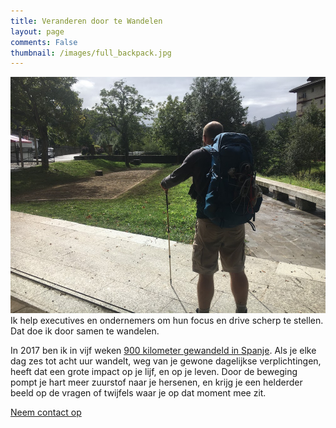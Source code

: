 ```yaml
---
title: Veranderen door te Wandelen
layout: page
comments: False
thumbnail: /images/full_backpack.jpg
---
```


![Philippe Faes wandelt](/images/full_backpack.jpg)
Ik help executives en ondernemers om hun focus en drive scherp te stellen. Dat doe ik door samen te wandelen.


In 2017 ben ik in vijf weken [900 kilometer gewandeld in Spanje](/c/pelgrim). Als je elke dag zes tot acht uur wandelt, weg van je gewone dagelijkse verplichtingen, heeft dat een grote impact op je lijf, en op je leven. Door de beweging pompt je hart meer zuurstof naar je hersenen, en krijg je een helderder beeld op de vragen of twijfels waar je op dat moment mee zit.

[Neem contact op](contact)
